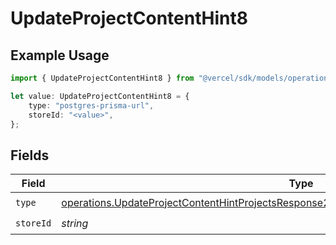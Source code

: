 # UpdateProjectContentHint8

## Example Usage

```typescript
import { UpdateProjectContentHint8 } from "@vercel/sdk/models/operations";

let value: UpdateProjectContentHint8 = {
    type: "postgres-prisma-url",
    storeId: "<value>",
};
```

## Fields

| Field                                                                                                                                                                                                  | Type                                                                                                                                                                                                   | Required                                                                                                                                                                                               | Description                                                                                                                                                                                            |
| ------------------------------------------------------------------------------------------------------------------------------------------------------------------------------------------------------ | ------------------------------------------------------------------------------------------------------------------------------------------------------------------------------------------------------ | ------------------------------------------------------------------------------------------------------------------------------------------------------------------------------------------------------ | ------------------------------------------------------------------------------------------------------------------------------------------------------------------------------------------------------ |
| `type`                                                                                                                                                                                                 | [operations.UpdateProjectContentHintProjectsResponse200ApplicationJSONResponseBodyEnv8Type](../../models/operations/updateprojectcontenthintprojectsresponse200applicationjsonresponsebodyenv8type.md) | :heavy_check_mark:                                                                                                                                                                                     | N/A                                                                                                                                                                                                    |
| `storeId`                                                                                                                                                                                              | *string*                                                                                                                                                                                               | :heavy_check_mark:                                                                                                                                                                                     | N/A                                                                                                                                                                                                    |